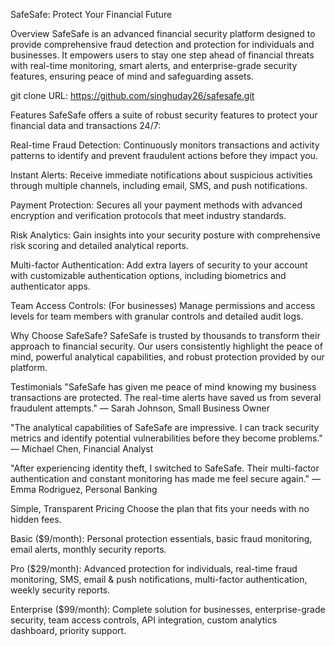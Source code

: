 SafeSafe: Protect Your Financial Future


Overview
SafeSafe is an advanced financial security platform designed to provide comprehensive fraud detection and protection for individuals and businesses. It empowers users to stay one step ahead of financial threats with real-time monitoring, smart alerts, and enterprise-grade security features, ensuring peace of mind and safeguarding assets.

git clone URL: https://github.com/singhuday26/safesafe.git

Features
SafeSafe offers a suite of robust security features to protect your financial data and transactions 24/7:

Real-time Fraud Detection: Continuously monitors transactions and activity patterns to identify and prevent fraudulent actions before they impact you.

Instant Alerts: Receive immediate notifications about suspicious activities through multiple channels, including email, SMS, and push notifications.

Payment Protection: Secures all your payment methods with advanced encryption and verification protocols that meet industry standards.

Risk Analytics: Gain insights into your security posture with comprehensive risk scoring and detailed analytical reports.

Multi-factor Authentication: Add extra layers of security to your account with customizable authentication options, including biometrics and authenticator apps.

Team Access Controls: (For businesses) Manage permissions and access levels for team members with granular controls and detailed audit logs.

Why Choose SafeSafe?
SafeSafe is trusted by thousands to transform their approach to financial security. Our users consistently highlight the peace of mind, powerful analytical capabilities, and robust protection provided by our platform.

Testimonials
"SafeSafe has given me peace of mind knowing my business transactions are protected. The real-time alerts have saved us from several fraudulent attempts." — Sarah Johnson, Small Business Owner

"The analytical capabilities of SafeSafe are impressive. I can track security metrics and identify potential vulnerabilities before they become problems." — Michael Chen, Financial Analyst

"After experiencing identity theft, I switched to SafeSafe. Their multi-factor authentication and constant monitoring has made me feel secure again." — Emma Rodriguez, Personal Banking

Simple, Transparent Pricing
Choose the plan that fits your needs with no hidden fees.

Basic ($9/month): Personal protection essentials, basic fraud monitoring, email alerts, monthly security reports.

Pro ($29/month): Advanced protection for individuals, real-time fraud monitoring, SMS, email & push notifications, multi-factor authentication, weekly security reports.

Enterprise ($99/month): Complete solution for businesses, enterprise-grade security, team access controls, API integration, custom analytics dashboard, priority support.

